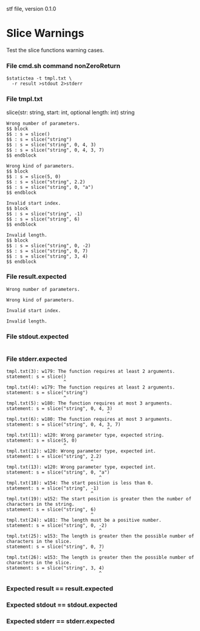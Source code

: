 stf file, version 0.1.0

# Slice Warnings

Test the slice functions warning cases.

### File cmd.sh command nonZeroReturn

~~~
$statictea -t tmpl.txt \
  -r result >stdout 2>stderr
~~~

### File tmpl.txt

slice(str: string, start: int, optional length: int) string

~~~
Wrong number of parameters.
$$ block
$$ : s = slice()
$$ : s = slice("string")
$$ : s = slice("string", 0, 4, 3)
$$ : s = slice("string", 0, 4, 3, 7)
$$ endblock

Wrong kind of parameters.
$$ block
$$ : s = slice(5, 0)
$$ : s = slice("string", 2.2)
$$ : s = slice("string", 0, "a")
$$ endblock

Invalid start index.
$$ block
$$ : s = slice("string", -1)
$$ : s = slice("string", 6)
$$ endblock

Invalid length.
$$ block
$$ : s = slice("string", 0, -2)
$$ : s = slice("string", 0, 7)
$$ : s = slice("string", 3, 4)
$$ endblock

~~~

### File result.expected

~~~
Wrong number of parameters.

Wrong kind of parameters.

Invalid start index.

Invalid length.

~~~

### File stdout.expected

~~~
~~~

### File stderr.expected

~~~
tmpl.txt(3): w179: The function requires at least 2 arguments.
statement: s = slice()
                     ^
tmpl.txt(4): w179: The function requires at least 2 arguments.
statement: s = slice("string")
                     ^
tmpl.txt(5): w180: The function requires at most 3 arguments.
statement: s = slice("string", 0, 4, 3)
                                     ^
tmpl.txt(6): w180: The function requires at most 3 arguments.
statement: s = slice("string", 0, 4, 3, 7)
                                     ^
tmpl.txt(11): w120: Wrong parameter type, expected string.
statement: s = slice(5, 0)
                     ^
tmpl.txt(12): w120: Wrong parameter type, expected int.
statement: s = slice("string", 2.2)
                               ^
tmpl.txt(13): w120: Wrong parameter type, expected int.
statement: s = slice("string", 0, "a")
                                  ^
tmpl.txt(18): w154: The start position is less than 0.
statement: s = slice("string", -1)
                               ^
tmpl.txt(19): w152: The start position is greater then the number of characters in the string.
statement: s = slice("string", 6)
                               ^
tmpl.txt(24): w181: The length must be a positive number.
statement: s = slice("string", 0, -2)
                                  ^
tmpl.txt(25): w153: The length is greater then the possible number of characters in the slice.
statement: s = slice("string", 0, 7)
                                  ^
tmpl.txt(26): w153: The length is greater then the possible number of characters in the slice.
statement: s = slice("string", 3, 4)
                                  ^
~~~

### Expected result == result.expected
### Expected stdout == stdout.expected
### Expected stderr == stderr.expected
